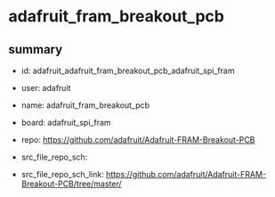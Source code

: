 # adafruit_fram_breakout_pcb
 
## summary 
* id: adafruit_adafruit_fram_breakout_pcb_adafruit_spi_fram
* user: adafruit
* name: adafruit_fram_breakout_pcb
* board: adafruit_spi_fram
* repo: https://github.com/adafruit/Adafruit-FRAM-Breakout-PCB



* src_file_repo_sch: 
* src_file_repo_sch_link: https://github.com/adafruit/Adafruit-FRAM-Breakout-PCB/tree/master/






